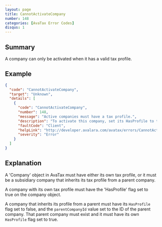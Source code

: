 ```yaml
---
layout: page
title: CannotActivateCompany
number: 148
categories: [AvaTax Error Codes]
disqus: 1
---
```


## Summary

A company can only be activated when it has a valid tax profile.

## Example

```json
{
  "code": "CannotActivateCompany",
  "target": "Unknown",
  "details": [
    {
      "code": "CannotActivateCompany",
      "number": 148,
      "message": "Active companies must have a tax profile.",
      "description": "To activate this company, set its HasProfile to true, or assign it to a parent company with a tax profile.",
      "faultCode": "Client",
      "helpLink": "http://developer.avalara.com/avatax/errors/CannotActivateCompany",
      "severity": "Error"
    }
  ]
}
```

## Explanation

A 'Company' object in AvaTax must have either its own tax profile, or it must be a subsidiary company that inherits its tax profile from a parent company.

A company with its own tax profile must have the 'HasProfile' flag set to true on the company object.

A company that inherits its profile from a parent must have its `HasProfile` flag set to false, and the `parentCompanyId` value set to the ID of the parent company.  That parent company must exist and it must have its own `HasProfile` flag set to true.
